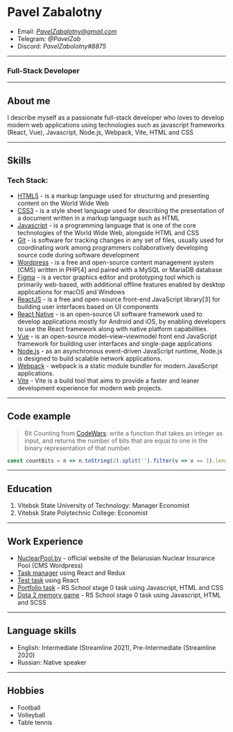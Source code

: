 # **Pavel Zabalotny**

* Email: *PavelZabalotny@gmail.com*
* Telegram: *@PavelZab*
* Discord: *PavelZabolotny#8875*

---
### Full-Stack Developer
---

## **About me**

I describe myself as a passionate full-stack developer who loves to develop modern web applications using technologies such as javascript frameworks (React, Vue), Javascript, Node.js, Webpack, Vite, HTML and CSS

---
## **Skills**

### Tech Stack:

- [HTML5](https://developer.mozilla.org/en-US/docs/Web/HTML) - is a markup language used for structuring and presenting content on the World Wide Web
- [CSS3](https://developer.mozilla.org/en-US/docs/Web/CSS) -  is a style sheet language used for describing the presentation of a document written in a markup language such as HTML
- [Javascript](https://developer.mozilla.org/en-US/docs/Web/JavaScript) - is a programming language that is one of the core technologies of the World Wide Web, alongside HTML and CSS
- [Git](https://docs.github.com/en/get-started/using-git/about-git) - is software for tracking changes in any set of files, usually used for coordinating work among programmers collaboratively developing source code during software development
- [Wordpress](https://wordpress.org/) -  is a free and open-source content management system (CMS) written in PHP[4] and paired with a MySQL or MariaDB database
- [Figma](https://www.figma.com/) - is a vector graphics editor and prototyping tool which is primarily web-based, with additional offline features enabled by desktop applications for macOS and Windows
- [ReactJS](https://reactjs.org) - is a free and open-source front-end JavaScript library[3] for building user interfaces based on UI components
- [React Native](https://reactnative.dev/) - is an open-source UI software framework used to develop applications mostly for Android and iOS, by enabling developers to use the React framework along with native platform capabilities
- [Vue](https://vuejs.org) -  is an open-source model–view–viewmodel front end JavaScript framework for building user interfaces and single-page applications
- [Node.js](https://nodejs.org/en/about/) - as an asynchronous event-driven JavaScript runtime, Node.js is designed to build scalable network applications.
- [Webpack](https://webpack.js.org) - webpack is a static module bundler for modern JavaScript applications.
- [Vite]() - Vite is a build tool that aims to provide a faster and leaner development experience for modern web projects.

---

## Code example
> Bit Counting from [CodeWars](https://www.codewars.com/kata/526571aae218b8ee490006f4): write a function that takes an integer as input, and returns the number of bits that are equal to one in the binary representation of that number.
```javascript
const countBits = n => n.toString(2).split('').filter(v => v == 1).length
```

---

## Education

1. Vitebsk State University of Technology: Manager Economist
2. Vitebsk State Polytechnic College: Economist

---

## Work Experience

* [NuclearPool.by](https://nuclearpool.by) - official website of the Belarusian Nuclear Insurance Pool (CMS Wordpress)
* [Task manager](https://github.com/PavelZabalotny/test-2018-task-manager) using React and Redux
* [Test task](https://github.com/PavelZabalotny/test-2017) using React
* [Portfolio task](https://rolling-scopes-school.github.io/pavelzabalotny-JSFEPRESCHOOL/portfolio/) - RS School stage 0 task using Javascript, HTML and CSS
* [Dota 2 memory game](https://rolling-scopes-school.github.io/pavelzabalotny-JSFEPRESCHOOL/dota-2-memory-game/) - RS School stage 0 task using Javascript, HTML and SCSS

---

## Language skills

* English: Intermediate (Streamline 2021), Pre-Intermediate (Streamline 2020)
* Russian: Native speaker

---

## Hobbies
* Football
* Volleyball
* Table tennis
